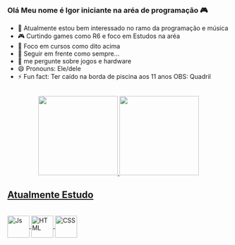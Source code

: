 ### Olá Meu nome é Igor iniciante na aréa de programação 🎮                                                                                        

<!--
**IgorcamposCODE/IgorcamposCODE** is a ✨ _special_ ✨ repository because its `README.md` (this file) appears on your GitHub profile.                 

Here are some ideas to get you started:
-->
- 🔭 Atualmente estou bem interessado no ramo da programação e música
- 🎮 Curtindo games como R6 e foco em Estudos na aréa 
- 📖 Foco em cursos como dito acima
- 🤔 Seguir em frente como sempre... 
- 💬 me pergunte sobre jogos e hardware
- 😄 Pronouns: Ele/dele
- ⚡ Fun fact: Ter caído na borda de piscina aos 11 anos OBS: Quadril 

## 

<div align="center">
  <a href="https://github.com/IgorcamposCODE">
  <img height="180em" src="https://github-readme-stats.vercel.app/api?username=IgorcamposCODE&show_icons=true&theme=monokai&include_all_commits=true&count_private=true"/>
  <img height="180em" src="https://github-readme-stats.vercel.app/api/top-langs/?username=IgorcamposCODE&layout=compact&langs_count=7&theme=monokai"/>
</div>

## Atualmente Estudo  

<div style="display: inline_block"><br>
  <img align="center" alt="Js" height="50" width="50" src="https://cdn-icons-png.flaticon.com/512/136/136530.png">
  <img align="center" alt="HTML" height="50" width="50" src="https://cdn-icons-png.flaticon.com/512/136/136528.png">
  <img align="center" alt="CSS" height="50" width="50" src="https://cdn-icons-png.flaticon.com/512/136/136527.png">
</div>



